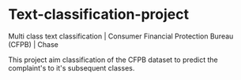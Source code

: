 # Text-classification-project
Multi class text classification | Consumer Financial Protection Bureau (CFPB) | Chase

This project aim classification of the CFPB dataset to predict the complaint's to it's subsequent classes.
